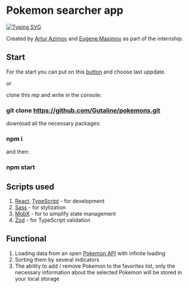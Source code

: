 # Pokemon searcher app

[![Typing SVG](https://readme-typing-svg.herokuapp.com/?color=FFCB05&lines=Pokemon+are+here+%5E%5E)](https://git.io/typing-svg)

Created by [Artur Azimov](https://github.com/Gutaline) and [Eugene Maximov](https://github.com/eugeneMaximovHub) as part of the internship.

## Start

For the start you can put on this [button](https://github.com/Gutaline/pokemons/deployments/activity_log?environment=github-pages) and choose last uppdate.

or

clone this rep and write in the console:

### git clone https://github.com/Gutaline/pokemons.git

download all the necessary packages:

### npm i

and then:

### npm start

## Scripts used

1. [React](https://github.com/facebook/react), [TypeScript](https://github.com/microsoft/TypeScript) - for development
2. [Sass](https://github.com/sass/sass) - for stylization
3. [MobX](https://github.com/mobxjs/mobx) - for to simplify state management
4. [Zod](https://github.com/colinhacks/zod) - for TypeScript validation

## Functional

1. Loading data from an open [Pokemon API](https://pokeapi.co/docs/v2) with infinite loading
2. Sorting them by several indicators
3. The ability to add / remove Pokemon to the favorites list, only the necessary information about the selected Pokemon will be stored in your local storage
